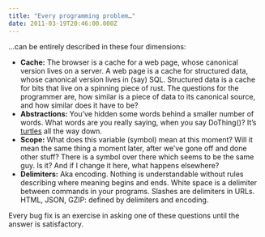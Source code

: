 ```yaml
---
title: "Every programming problem…"
date: 2011-03-19T20:46:00.000Z
---
```


…can be entirely described in these four dimensions:

*   **Cache:** The browser is a cache for a web page, whose canonical version lives on a server. A web page is a cache for structured data, whose canonical version lives in (say) SQL. Structured data is a cache for bits that live on a spinning piece of rust. The questions for the programmer are, how similar is a piece of data to its canonical source, and how similar does it have to be?
*   **Abstractions:** You’ve hidden some words behind a smaller number of words. What words are you really saying, when you say DoThing()? It’s [turtles](http://en.wikipedia.org/wiki/Turtles_all_the_way_down) all the way down.
*   **Scope:** What does this variable (symbol) mean at this moment? Will it mean the same thing a moment later, after we’ve gone off and done other stuff? There is a symbol over there which seems to be the same guy. Is it? And if I change it here, what happens elsewhere?
*   **Delimiters:** Aka encoding. Nothing is understandable without rules describing where meaning begins and ends. White space is a delimiter between commands in your programs. Slashes are delimiters in URLs. HTML, JSON, GZIP: defined by delimiters and encoding.

Every bug fix is an exercise in asking one of these questions until the answer is satisfactory.
